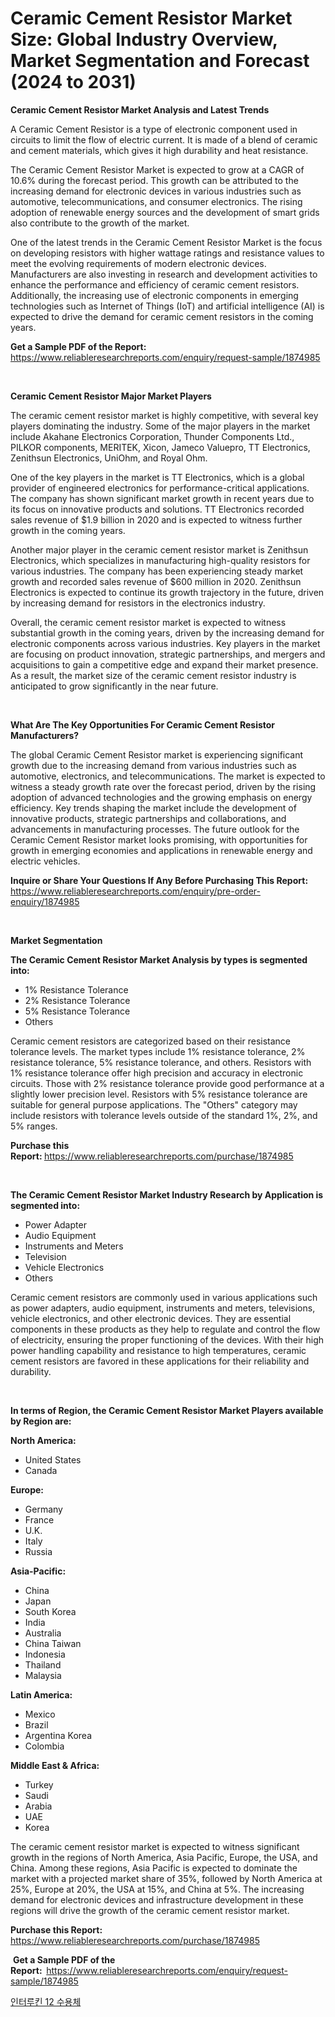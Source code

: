 <p><h1>Ceramic Cement Resistor Market Size: Global Industry Overview, Market Segmentation and Forecast (2024 to 2031)</h1></p><p><strong>Ceramic Cement Resistor Market Analysis and Latest Trends</strong></p>
<p><p>A Ceramic Cement Resistor is a type of electronic component used in circuits to limit the flow of electric current. It is made of a blend of ceramic and cement materials, which gives it high durability and heat resistance.</p><p>The Ceramic Cement Resistor Market is expected to grow at a CAGR of 10.6% during the forecast period. This growth can be attributed to the increasing demand for electronic devices in various industries such as automotive, telecommunications, and consumer electronics. The rising adoption of renewable energy sources and the development of smart grids also contribute to the growth of the market.</p><p>One of the latest trends in the Ceramic Cement Resistor Market is the focus on developing resistors with higher wattage ratings and resistance values to meet the evolving requirements of modern electronic devices. Manufacturers are also investing in research and development activities to enhance the performance and efficiency of ceramic cement resistors. Additionally, the increasing use of electronic components in emerging technologies such as Internet of Things (IoT) and artificial intelligence (AI) is expected to drive the demand for ceramic cement resistors in the coming years.</p></p>
<p><strong>Get a Sample PDF of the Report:&nbsp;</strong> <a href="https://www.reliableresearchreports.com/enquiry/request-sample/1874985">https://www.reliableresearchreports.com/enquiry/request-sample/1874985</a></p>
<p>&nbsp;</p>
<p><strong>Ceramic Cement Resistor Major Market Players</strong></p>
<p><p>The ceramic cement resistor market is highly competitive, with several key players dominating the industry. Some of the major players in the market include Akahane Electronics Corporation, Thunder Components Ltd., PILKOR components, MERITEK, Xicon, Jameco Valuepro, TT Electronics, Zenithsun Electronics, UniOhm, and Royal Ohm.</p><p>One of the key players in the market is TT Electronics, which is a global provider of engineered electronics for performance-critical applications. The company has shown significant market growth in recent years due to its focus on innovative products and solutions. TT Electronics recorded sales revenue of $1.9 billion in 2020 and is expected to witness further growth in the coming years.</p><p>Another major player in the ceramic cement resistor market is Zenithsun Electronics, which specializes in manufacturing high-quality resistors for various industries. The company has been experiencing steady market growth and recorded sales revenue of $600 million in 2020. Zenithsun Electronics is expected to continue its growth trajectory in the future, driven by increasing demand for resistors in the electronics industry.</p><p>Overall, the ceramic cement resistor market is expected to witness substantial growth in the coming years, driven by the increasing demand for electronic components across various industries. Key players in the market are focusing on product innovation, strategic partnerships, and mergers and acquisitions to gain a competitive edge and expand their market presence. As a result, the market size of the ceramic cement resistor industry is anticipated to grow significantly in the near future.</p></p>
<p>&nbsp;</p>
<p><strong>What Are The Key Opportunities For Ceramic Cement Resistor Manufacturers?</strong></p>
<p><p>The global Ceramic Cement Resistor market is experiencing significant growth due to the increasing demand from various industries such as automotive, electronics, and telecommunications. The market is expected to witness a steady growth rate over the forecast period, driven by the rising adoption of advanced technologies and the growing emphasis on energy efficiency. Key trends shaping the market include the development of innovative products, strategic partnerships and collaborations, and advancements in manufacturing processes. The future outlook for the Ceramic Cement Resistor market looks promising, with opportunities for growth in emerging economies and applications in renewable energy and electric vehicles.</p></p>
<p><strong>Inquire or Share Your Questions If Any Before Purchasing This Report:</strong> <a href="https://www.reliableresearchreports.com/enquiry/pre-order-enquiry/1874985">https://www.reliableresearchreports.com/enquiry/pre-order-enquiry/1874985</a></p>
<p>&nbsp;</p>
<p><strong>Market Segmentation</strong></p>
<p><strong>The Ceramic Cement Resistor Market Analysis by types is segmented into:</strong></p>
<p><ul><li>1% Resistance Tolerance</li><li>2% Resistance Tolerance</li><li>5% Resistance Tolerance</li><li>Others</li></ul></p>
<p><p>Ceramic cement resistors are categorized based on their resistance tolerance levels. The market types include 1% resistance tolerance, 2% resistance tolerance, 5% resistance tolerance, and others. Resistors with 1% resistance tolerance offer high precision and accuracy in electronic circuits. Those with 2% resistance tolerance provide good performance at a slightly lower precision level. Resistors with 5% resistance tolerance are suitable for general purpose applications. The "Others" category may include resistors with tolerance levels outside of the standard 1%, 2%, and 5% ranges.</p></p>
<p><strong>Purchase this Report:&nbsp;</strong><a href="https://www.reliableresearchreports.com/purchase/1874985">https://www.reliableresearchreports.com/purchase/1874985</a></p>
<p>&nbsp;</p>
<p><strong>The Ceramic Cement Resistor Market Industry Research by Application is segmented into:</strong></p>
<p><ul><li>Power Adapter</li><li>Audio Equipment</li><li>Instruments and Meters</li><li>Television</li><li>Vehicle Electronics</li><li>Others</li></ul></p>
<p><p>Ceramic cement resistors are commonly used in various applications such as power adapters, audio equipment, instruments and meters, televisions, vehicle electronics, and other electronic devices. They are essential components in these products as they help to regulate and control the flow of electricity, ensuring the proper functioning of the devices. With their high power handling capability and resistance to high temperatures, ceramic cement resistors are favored in these applications for their reliability and durability.</p></p>
<p>&nbsp;</p>
<p><strong>In terms of Region, the Ceramic Cement Resistor Market Players available by Region are:</strong></p>
<p>
    <p> <strong> North America: </strong>
        <ul>
            <li>United States</li>
            <li>Canada</li>
        </ul>
        </p> 
    <p> <strong> Europe: </strong>
        <ul>
            <li>Germany</li>
            <li>France</li>
            <li>U.K.</li>
            <li>Italy</li>
            <li>Russia</li>
        </ul>
        </p> 
    <p> <strong> Asia-Pacific: </strong>
        <ul>
            <li>China</li>
            <li>Japan</li>
            <li>South Korea</li>
            <li>India</li>
            <li>Australia</li>
            <li>China Taiwan</li>
            <li>Indonesia</li>
            <li>Thailand</li>
            <li>Malaysia</li>
        </ul>
        </p> 
    <p> <strong> Latin America: </strong>
        <ul>
            <li>Mexico</li>
            <li>Brazil</li>
            <li>Argentina Korea</li>
            <li>Colombia</li>
        </ul>
        </p> 
    <p> <strong> Middle East & Africa: </strong>
        <ul>
            <li>Turkey</li>
            <li>Saudi</li>
            <li>Arabia</li>
            <li>UAE</li>
            <li>Korea</li>
        </ul>
    </p>
    </p>
<p><p>The ceramic cement resistor market is expected to witness significant growth in the regions of North America, Asia Pacific, Europe, the USA, and China. Among these regions, Asia Pacific is expected to dominate the market with a projected market share of 35%, followed by North America at 25%, Europe at 20%, the USA at 15%, and China at 5%. The increasing demand for electronic devices and infrastructure development in these regions will drive the growth of the ceramic cement resistor market.</p></p>
<p><strong>Purchase this Report: </strong><a href="https://www.reliableresearchreports.com/purchase/1874985">https://www.reliableresearchreports.com/purchase/1874985</a></p>
<p>&nbsp;<strong>Get a Sample PDF of the Report:&nbsp;&nbsp;</strong><a href="https://www.reliableresearchreports.com/enquiry/request-sample/1874985">https://www.reliableresearchreports.com/enquiry/request-sample/1874985</a></p>
<p><strong></strong></p>
<p><p><a href="https://github.com/WilburKihn5676/Market-Research-Report-List-1/blob/main/620468611105.md">인터루킨 12 수용체</a></p></p>